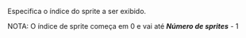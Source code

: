 Especifica o índice do sprite a ser exibido.

NOTA: O índice de sprite começa em 0 e vai até _**Número de sprites**_ - 1
